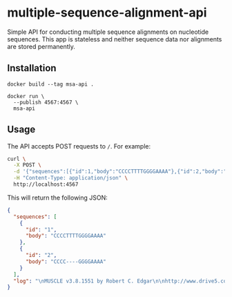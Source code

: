 # multiple-sequence-alignment-api

Simple API for conducting multiple sequence alignments on nucleotide sequences.
This app is stateless and neither sequence data nor alignments are stored
permanently.

## Installation

```
docker build --tag msa-api .

docker run \
  --publish 4567:4567 \
  msa-api
```

## Usage

The API accepts POST requests to `/`. For example:

```bash
curl \
  -X POST \
  -d '{"sequences":[{"id":1,"body":"CCCCTTTTGGGGAAAA"},{"id":2,"body":"CCCCGGGGAAAA"}]}' \
  -H "Content-Type: application/json" \
  http://localhost:4567
```

This will return the following JSON:


```json
{
  "sequences": [
    {
      "id": "1",
      "body": "CCCCTTTTGGGGAAAA"
    },
    {
      "id": "2",
      "body": "CCCC----GGGGAAAA"
    }
  ],
  "log": "\nMUSCLE v3.8.1551 by Robert C. Edgar\n\nhttp://www.drive5.com/muscle\nThis software is donated to the public domain.\nPlease cite: Edgar, R.C. Nucleic Acids Res 32(5), 1792-97.\n\nfasta20170203-77773-1usv5rp 2 seqs, lengths min 12, max 16, avg 14\n00:00:00      2 MB(0%)  Iter   1   33.33%  K-mer dist pass 1\r00:00:00      2 MB(0%)  Iter   1  100.00%  K-mer dist pass 1\r\n00:00:00      2 MB(0%)  Iter   1   33.33%  K-mer dist pass 2\r00:00:00      2 MB(0%)  Iter   1  100.00%  K-mer dist pass 2\r\n00:00:00      2 MB(0%)  Iter   1  100.00%  Align node       \r00:00:00      2 MB(0%)  Iter   1  100.00%  Align node\r\n00:00:00      2 MB(0%)  Iter   1   50.00%  Root alignment\r00:00:00      2 MB(0%)  Iter   1  100.00%  Root alignment\r00:00:00      2 MB(0%)  Iter   1  100.00%  Root alignment\r\n"
}
```
